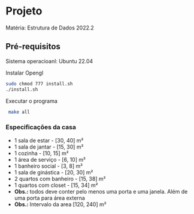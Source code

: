 # Projeto
Matéria: Estrutura de Dados 2022.2

## Pré-requisitos

Sistema operacioanl: Ubuntu 22.04

Instalar Opengl
```bash
sudo chmod 777 install.sh
./install.sh
```

Executar o programa
```bash
 make all
```

### Especificações da casa

+ 1 sala de estar - [30, 40] m²
+ 1 sala de jantar - [15, 30] m²
+ 1 cozinha - [10, 15] m²
+ 1 área de serviço - [6, 10] m²
+ 1 banheiro social - [3, 8] m²
+ 1 sala de ginástica - [20, 30] m²
+ 2 quartos com banheiro - [15, 38] m²
+ 1 quartos com closet - [15, 34] m²
+ **Obs.:** todos deve conter pelo menos uma porta e uma janela. Além de uma porta para área externa
+ **Obs.:** Intervalo da area [120, 240] m² 